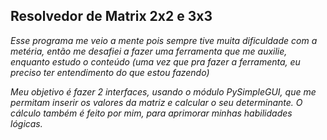 ## Resolvedor de Matrix 2x2 e 3x3

*Esse programa me veio a mente pois sempre tive muita dificuldade com a metéria, então me desafiei a fazer uma ferramenta que me auxilie, enquanto estudo o conteúdo (uma vez que pra fazer a ferramenta, eu preciso ter entendimento do que estou fazendo)*

*Meu objetivo é fazer 2 interfaces, usando o módulo PySimpleGUI, que me permitam inserir os valores da matriz e calcular o seu determinante. O cálculo também é feito por mim, para aprimorar minhas habilidades lógicas.*